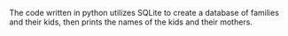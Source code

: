The code written in python utilizes SQLite to create a database of families and their kids, then prints the names of the kids and their mothers.